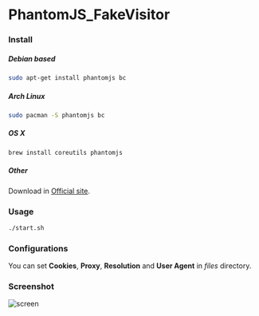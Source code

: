 # PhantomJS_FakeVisitor
### Install
##### Debian based
```bash
sudo apt-get install phantomjs bc
```
##### Arch Linux
```bash
sudo pacman -S phantomjs bc
```
##### OS X
```bash
brew install coreutils phantomjs
```
##### Other
Download in [Official site](http://phantomjs.org/download.html).
### Usage
```bash
./start.sh
```
### Configurations
You can set **Cookies**, **Proxy**, **Resolution** and **User Agent** in *files* directory.
### Screenshot
![screen](https://hsto.org/webt/em/uy/y3/emuyy3nuwugquzffcknjzj5bgiy.png)
